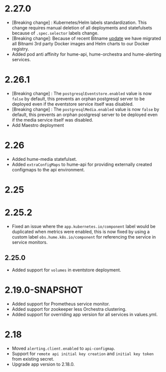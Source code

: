# 2.27.0

- [Breaking change] : Kubernetes/Helm labels standardization. This change requires manual deletion of all deployments and statefulsets because of `.spec.selector` labels change.
- [Breaking change]: Because of recent Bitname [update](https://github.com/bitnami/charts/issues/35164) we have migrated all Bitnami 3rd party Docker images and Helm charts to our Docker registry.
- Added pod anti affinity for hume-api, hume-orchestra and hume-alerting services.

# 2.26.1

- [Breaking change] : The `postgresqlEventstore.enabled` value is now `false` by default, this prevents an orphan postgresql server to be deployed even if the eventstore service itself was disabled.
- [Breaking change] : The `postgresqlMedia.enabled` value is now `false` by default, this prevents an orphan postgresql server to be deployed even if the media service itself was disabled.
- Add Maestro deployment

# 2.26

- Added hume-media statefulset.
- Added `extraConfigMaps` to hume-api for providing externally created configmaps to the api environment.

# 2.25 

# 2.25.2

- Fixed an issue where the `app.kubernetes.io/component` label would be duplicated when metrics were enabled, this is now fixed by using a custom label `obs.hume.k8s.io/component` for referencing the service in service monitors.

## 2.25.0
- Added support for `volumes` in eventstore deployment.

# 2.19.0-SNAPSHOT

- Added support for Prometheus service monitor.
- Added support for zookeeper less Orchestra clustering.
- Added support for overriding app version for all services in values.yml.

# 2.18

- Moved `alerting.client.enabled` to `api-configmap`.
- Support for `remote api initial key creation` and `initial key token` from existing secret.
- Upgrade app version to 2.18.0.
